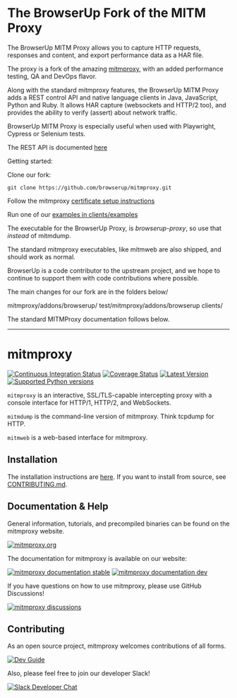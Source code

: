# The BrowserUp Fork of the MITM Proxy

The BrowserUp MITM Proxy allows you to capture HTTP requests, responses and content, 
and export performance data as a HAR file. 

The proxy is a fork of the amazing [mitmproxy](https://mitmproxy.org/), with an added performance testing, QA and DevOps flavor. 

Along with the standard mitmproxy features, the BrowserUp MITM Proxy adds a REST control API and native language clients in 
Java, JavaScript, Python and Ruby. It allows HAR capture (websockets and HTTP/2 too), and provides the ability to 
verify (assert) about network traffic.

BrowserUp MITM Proxy is especially useful when used with Playwright, Cypress or Selenium tests.

The REST API is documented [here](./doc.html) 

Getting started:

Clone our fork:

`git clone https://github.com/browserup/mitmproxy.git`

Follow the mitmproxy [certificate setup instructions](https://docs.mitmproxy.org/stable/concepts-certificates/)

Run one of our [examples in clients/examples](clients/examples)

The executable for the BrowserUp Proxy, is *browserup-proxy*, so use that *instead* of mitmdump.

The standard mitmproxy executables, like mitmweb are also shipped, and should work as normal.

BrowserUp is a code contributor to the upstream project, and we hope to continue to support them with 
code contributions where possible.

The main changes for our fork are in the folders below/

mitmproxy/addons/browserup/
test/mitmproxy/addons/browserup
clients/

The standard MITMProxy documentation follows below.


----------------


# mitmproxy

[![Continuous Integration Status](https://github.com/mitmproxy/mitmproxy/workflows/CI/badge.svg?branch=main)](https://github.com/mitmproxy/mitmproxy/actions?query=branch%3Amain)
[![Coverage Status](https://shields.mitmproxy.org/codecov/c/github/mitmproxy/mitmproxy/main.svg?label=codecov)](https://codecov.io/gh/mitmproxy/mitmproxy)
[![Latest Version](https://shields.mitmproxy.org/pypi/v/mitmproxy.svg)](https://pypi.python.org/pypi/mitmproxy)
[![Supported Python versions](https://shields.mitmproxy.org/pypi/pyversions/mitmproxy.svg)](https://pypi.python.org/pypi/mitmproxy)

``mitmproxy`` is an interactive, SSL/TLS-capable intercepting proxy with a console
interface for HTTP/1, HTTP/2, and WebSockets.

``mitmdump`` is the command-line version of mitmproxy. Think tcpdump for HTTP.

``mitmweb`` is a web-based interface for mitmproxy.

## Installation

The installation instructions are [here](https://docs.mitmproxy.org/stable/overview-installation).
If you want to install from source, see [CONTRIBUTING.md](./CONTRIBUTING.md).

## Documentation & Help

General information, tutorials, and precompiled binaries can be found on the mitmproxy website.

[![mitmproxy.org](https://shields.mitmproxy.org/badge/https%3A%2F%2F-mitmproxy.org-blue.svg)](https://mitmproxy.org/)

The documentation for mitmproxy is available on our website:

[![mitmproxy documentation stable](https://shields.mitmproxy.org/badge/docs-stable-brightgreen.svg)](https://docs.mitmproxy.org/stable/)
[![mitmproxy documentation dev](https://shields.mitmproxy.org/badge/docs-dev-brightgreen.svg)](https://docs.mitmproxy.org/main/)

If you have questions on how to use mitmproxy, please
use GitHub Discussions!

[![mitmproxy discussions](https://shields.mitmproxy.org/badge/help-github%20discussions-orange.svg)](https://github.com/mitmproxy/mitmproxy/discussions)

## Contributing

As an open source project, mitmproxy welcomes contributions of all forms.

[![Dev Guide](https://shields.mitmproxy.org/badge/dev_docs-CONTRIBUTING.md-blue)](./CONTRIBUTING.md)

Also, please feel free to join our developer Slack!

[![Slack Developer Chat](https://shields.mitmproxy.org/badge/slack-mitmproxy-E01563.svg)](http://slack.mitmproxy.org/)
